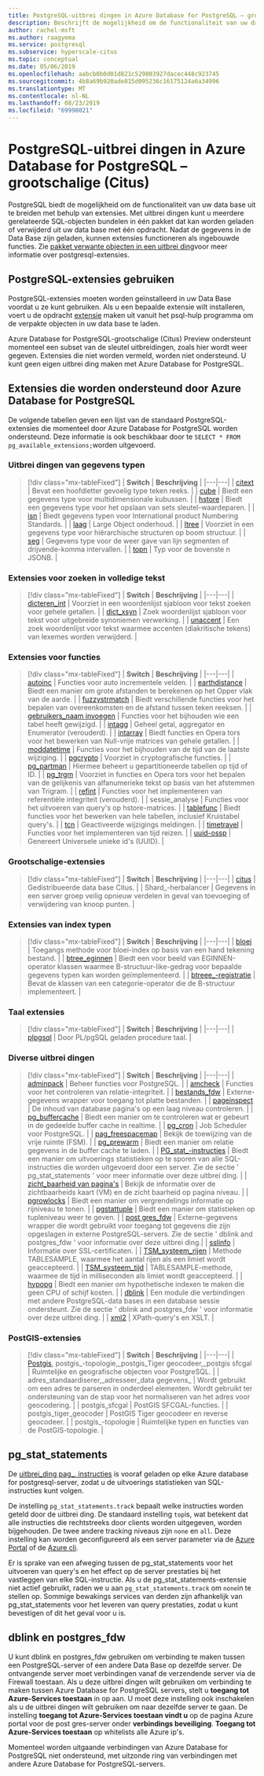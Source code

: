 ```yaml
---
title: PostgreSQL-uitbrei dingen in Azure Database for PostgreSQL – grootschalige (Citus)
description: Beschrijft de mogelijkheid om de functionaliteit van uw data base uit te breiden met behulp van uitbrei dingen in Azure Database for PostgreSQL.
author: rachel-msft
ms.author: raagyema
ms.service: postgresql
ms.subservice: hyperscale-citus
ms.topic: conceptual
ms.date: 05/06/2019
ms.openlocfilehash: aabcb0b0d01d821c529803927dacec448c923745
ms.sourcegitcommit: 4b8a69b920ade815d095236c16175124a6a34996
ms.translationtype: MT
ms.contentlocale: nl-NL
ms.lasthandoff: 08/23/2019
ms.locfileid: "69998021"
---
```

# <a name="postgresql-extensions-in-azure-database-for-postgresql--hyperscale-citus"></a>PostgreSQL-uitbrei dingen in Azure Database for PostgreSQL – grootschalige (Citus)

PostgreSQL biedt de mogelijkheid om de functionaliteit van uw data base uit te breiden met behulp van extensies. Met uitbrei dingen kunt u meerdere gerelateerde SQL-objecten bundelen in één pakket dat kan worden geladen of verwijderd uit uw data base met één opdracht. Nadat de gegevens in de Data Base zijn geladen, kunnen extensies functioneren als ingebouwde functies. Zie [pakket verwante objecten in een uitbrei ding](https://www.postgresql.org/docs/9.6/static/extend-extensions.html)voor meer informatie over postgresql-extensies.

## <a name="use-postgresql-extensions"></a>PostgreSQL-extensies gebruiken

PostgreSQL-extensies moeten worden geïnstalleerd in uw Data Base voordat u ze kunt gebruiken. Als u een bepaalde extensie wilt installeren, voert u de opdracht [extensie](https://www.postgresql.org/docs/9.6/static/sql-createextension.html) maken uit vanuit het psql-hulp programma om de verpakte objecten in uw data base te laden.

Azure Database for PostgreSQL-grootschalige (Citus) Preview ondersteunt momenteel een subset van de sleutel uitbreidingen, zoals hier wordt weer gegeven. Extensies die niet worden vermeld, worden niet ondersteund. U kunt geen eigen uitbrei ding maken met Azure Database for PostgreSQL.

## <a name="extensions-supported-by-azure-database-for-postgresql"></a>Extensies die worden ondersteund door Azure Database for PostgreSQL

De volgende tabellen geven een lijst van de standaard PostgreSQL-extensies die momenteel door Azure Database for PostgreSQL worden ondersteund. Deze informatie is ook beschikbaar door te `SELECT * FROM pg_available_extensions;`worden uitgevoerd.

### <a name="data-types-extensions"></a>Uitbrei dingen van gegevens typen

> [!div class="mx-tableFixed"]
> | **Switch** | **Beschrijving** |
> |---|---|
> | [citext](https://www.postgresql.org/docs/9.6/static/citext.html) | Bevat een hoofdletter gevoelig type teken reeks. |
> | [cube](https://www.postgresql.org/docs/9.6/static/cube.html) | Biedt een gegevens type voor multidimensionale kubussen. |
> | [hstore](https://www.postgresql.org/docs/9.6/static/hstore.html) | Biedt een gegevens type voor het opslaan van sets sleutel-waardeparen. |
> | [isn](https://www.postgresql.org/docs/9.6/static/isn.html) | Biedt gegevens typen voor International product Numbering Standards. |
> | [laag](https://www.postgresql.org/docs/current/lo.html) | Large Object onderhoud. |
> | [ltree](https://www.postgresql.org/docs/9.6/static/ltree.html) | Voorziet in een gegevens type voor hiërarchische structuren op boom structuur. |
> | [seg](https://www.postgresql.org/docs/current/seg.html) | Gegevens type voor de weer gave van lijn segmenten of drijvende-komma intervallen. |
> | [topn](https://github.com/citusdata/postgresql-topn/) | Typ voor de bovenste n JSONB. |

### <a name="full-text-search-extensions"></a>Extensies voor zoeken in volledige tekst

> [!div class="mx-tableFixed"]
> | **Switch** | **Beschrijving** |
> |---|---|
> | [dicteren\_int](https://www.postgresql.org/docs/9.6/static/dict-int.html) | Voorziet in een woordenlijst sjabloon voor tekst zoeken voor gehele getallen. |
> | [dict\_xsyn](https://www.postgresql.org/docs/current/dict-xsyn.html) | Zoek woordenlijst sjabloon voor tekst voor uitgebreide synoniemen verwerking. |
> | [unaccent](https://www.postgresql.org/docs/9.6/static/unaccent.html) | Een zoek woordenlijst voor tekst waarmee accenten (diakritische tekens) van lexemes worden verwijderd. |

### <a name="functions-extensions"></a>Extensies voor functies

> [!div class="mx-tableFixed"]
> | **Switch** | **Beschrijving** |
> |---|---|
> | [autoinc](https://www.postgresql.org/docs/current/contrib-spi.html#id-1.11.7.45.7) | Functies voor auto incrementele velden. |
> | [earthdistance](https://www.postgresql.org/docs/9.6/static/earthdistance.html) | Biedt een manier om grote afstanden te berekenen op het Opper vlak van de aarde. |
> | [fuzzystrmatch](https://www.postgresql.org/docs/9.6/static/fuzzystrmatch.html) | Biedt verschillende functies voor het bepalen van overeenkomsten en de afstand tussen teken reeksen. |
> | [gebruikers\_naam invoegen](https://www.postgresql.org/docs/current/contrib-spi.html#id-1.11.7.45.8) | Functies voor het bijhouden wie een tabel heeft gewijzigd. |
> | [intagg](https://www.postgresql.org/docs/current/intagg.html) | Geheel getal, aggregator en Enumerator (verouderd). |
> | [intarray](https://www.postgresql.org/docs/9.6/static/intarray.html) | Biedt functies en Opera tors voor het bewerken van Null-vrije matrices van gehele getallen. |
> | [moddatetime](https://www.postgresql.org/docs/current/contrib-spi.html#id-1.11.7.45.9) | Functies voor het bijhouden van de tijd van de laatste wijziging. |
> | [pgcrypto](https://www.postgresql.org/docs/9.6/static/pgcrypto.html) | Voorziet in cryptografische functies. |
> | [pg\_partman](https://pgxn.org/dist/pg_partman/doc/pg_partman.html) | Hiermee beheert u gepartitioneerde tabellen op tijd of ID. |
> | [pg\_trgm](https://www.postgresql.org/docs/9.6/static/pgtrgm.html) | Voorziet in functies en Opera tors voor het bepalen van de gelijkenis van alfanumerieke tekst op basis van het afstemmen van Trigram. |
> | [refint](https://www.postgresql.org/docs/current/contrib-spi.html#id-1.11.7.45.5) | Functies voor het implementeren van referentiële integriteit (verouderd). |
> | sessie\_analyse | Functies voor het uitvoeren van query's op hstore-matrices. |
> | [tablefunc](https://www.postgresql.org/docs/9.6/static/tablefunc.html) | Biedt functies voor het bewerken van hele tabellen, inclusief Kruistabel query's. |
> | [tcn](https://www.postgresql.org/docs/current/tcn.html) | Geactiveerde wijzigings meldingen. |
> | [timetravel](https://www.postgresql.org/docs/current/contrib-spi.html#id-1.11.7.45.6) | Functies voor het implementeren van tijd reizen. |
> | [uuid-ossp](https://www.postgresql.org/docs/9.6/static/uuid-ossp.html) | Genereert Universele unieke id's (UUID). |

### <a name="hyperscale-extensions"></a>Grootschalige-extensies

> [!div class="mx-tableFixed"]
> | **Switch** | **Beschrijving** |
> |---|---|
> | [citus](https://github.com/citusdata/citus) | Gedistribueerde data base Citus. |
> | Shard\_-herbalancer | Gegevens in een server groep veilig opnieuw verdelen in geval van toevoeging of verwijdering van knoop punten. |

### <a name="index-types-extensions"></a>Extensies van index typen

> [!div class="mx-tableFixed"]
> | **Switch** | **Beschrijving** |
> |---|---|
> | [bloei](https://www.postgresql.org/docs/current/bloom.html) | Toegangs methode voor bloei-index op basis van een hand tekening bestand. |
> | [btree\_eginnen](https://www.postgresql.org/docs/9.6/static/btree-gin.html) | Biedt een voor beeld van EGINNEN-operator klassen waarmee B-structuur-like-gedrag voor bepaalde gegevens typen kan worden geïmplementeerd. |
> | [btreee\_-registratie](https://www.postgresql.org/docs/9.6/static/btree-gist.html) | Bevat de klassen van een categorie-operator die de B-structuur implementeert. |

### <a name="language-extensions"></a>Taal extensies

> [!div class="mx-tableFixed"]
> | **Switch** | **Beschrijving** |
> |---|---|
> | [plpgsql](https://www.postgresql.org/docs/9.6/static/plpgsql.html) | Door PL/pgSQL geladen procedure taal. |

### <a name="miscellaneous-extensions"></a>Diverse uitbrei dingen

> [!div class="mx-tableFixed"]
> | **Switch** | **Beschrijving** |
> |---|---|
> | [adminpack](https://www.postgresql.org/docs/current/adminpack.html) | Beheer functies voor PostgreSQL. |
> | [amcheck](https://www.postgresql.org/docs/current/amcheck.html) | Functies voor het controleren van relatie-integriteit. |
> | [bestands\_fdw](https://www.postgresql.org/docs/current/file-fdw.html) | Externe-gegevens wrapper voor toegang tot platte bestanden. |
> | [pageinspect](https://www.postgresql.org/docs/current/pageinspect.html) | De inhoud van database pagina's op een laag niveau controleren. |
> | [pg\_buffercache](https://www.postgresql.org/docs/9.6/static/pgbuffercache.html) | Biedt een manier om te controleren wat er gebeurt in de gedeelde buffer cache in realtime. |
> | [pg\_cron](https://github.com/citusdata/pg_cron) | Job Scheduler voor PostgreSQL. |
> | [pag\_freespacemap](https://www.postgresql.org/docs/current/pgfreespacemap.html) | Bekijk de toewijzing van de vrije ruimte (FSM). |
> | [pg\_prewarm](https://www.postgresql.org/docs/9.6/static/pgprewarm.html) | Biedt een manier om relatie gegevens in de buffer cache te laden. |
> | [PG\_stat\_-instructies](https://www.postgresql.org/docs/9.6/static/pgstatstatements.html) | Biedt een manier om uitvoerings statistieken op te sporen van alle SQL-instructies die worden uitgevoerd door een server. Zie de sectie ' pg_stat_statements ' voor meer informatie over deze uitbrei ding. |
> | [zicht\_baarheid van pagina's](https://www.postgresql.org/docs/current/pgvisibility.html) | Bekijk de informatie over de zichtbaarheids kaart (VM) en de zicht baarheid op pagina niveau. |
> | [pgrowlocks](https://www.postgresql.org/docs/9.6/static/pgrowlocks.html) | Biedt een manier om vergrendelings informatie op rijniveau te tonen. |
> | [pgstattuple](https://www.postgresql.org/docs/9.6/static/pgstattuple.html) | Biedt een manier om statistieken op tupleniveau weer te geven. |
> | [post gres\_fdw](https://www.postgresql.org/docs/9.6/static/postgres-fdw.html) | Externe-gegevens wrapper die wordt gebruikt voor toegang tot gegevens die zijn opgeslagen in externe PostgreSQL-servers. Zie de sectie ' dblink and postgres_fdw ' voor informatie over deze uitbrei ding.|
> | [sslinfo](https://www.postgresql.org/docs/current/sslinfo.html) | Informatie over SSL-certificaten. |
> | [TSM\_systeem\_rijen](https://www.postgresql.org/docs/current/tsm-system-rows.html) | Methode TABLESAMPLE, waarmee het aantal rijen als een limiet wordt geaccepteerd. |
> | [TSM\_systeem\_tijd](https://www.postgresql.org/docs/current/tsm-system-time.html) | TABLESAMPLE-methode, waarmee de tijd in milliseconden als limiet wordt geaccepteerd. |
> | [hypopg](https://hypopg.readthedocs.io/en/latest/) | Biedt een manier om hypothetische indexen te maken die geen CPU of schijf kosten. |
> | [dblink](https://www.postgresql.org/docs/current/dblink.html) | Een module die verbindingen met andere PostgreSQL-data bases in een database sessie ondersteunt. Zie de sectie ' dblink and postgres_fdw ' voor informatie over deze uitbrei ding. |
> | [xml2](https://www.postgresql.org/docs/current/xml2.html) | XPath-query's en XSLT. |


### <a name="postgis-extensions"></a>PostGIS-extensies

> [!div class="mx-tableFixed"]
> | **Switch** | **Beschrijving** |
> |---|---|
> | [Postgis](https://www.postgis.net/), postgis\_-topologie,\_postgis\_Tiger geocodeer,\_postgis sfcgal | Ruimtelijke en geografische objecten voor PostgreSQL. |
> | adres\_standaardiserer,\_adresseer\_data gegevens\_ | Wordt gebruikt om een adres te parseren in onderdeel elementen. Wordt gebruikt ter ondersteuning van de stap voor het normaliseren van het adres voor geocodering. |
> | postgis\_sfcgal | PostGIS SFCGAL-functies. |
> | postgis\_tiger\_geocoder | PostGIS Tiger geocodeer en reverse geocodeer. |
> | postgis\_-topologie | Ruimtelijke typen en functies van de PostGIS-topologie. |


## <a name="pg_stat_statements"></a>pg_stat_statements
De [uitbrei\_ding pag\_. instructies](https://www.postgresql.org/docs/current/pgstatstatements.html) is vooraf geladen op elke Azure database for postgresql-server, zodat u de uitvoerings statistieken van SQL-instructies kunt volgen.

De instelling `pg_stat_statements.track` bepaalt welke instructies worden geteld door de uitbrei ding. De standaard instelling `top`is, wat betekent dat alle instructies die rechtstreeks door clients worden uitgegeven, worden bijgehouden. De twee andere tracking niveaus zijn `none` en `all`. Deze instelling kan worden geconfigureerd als een server parameter via de [Azure Portal](https://docs.microsoft.com/azure/postgresql/howto-configure-server-parameters-using-portal) of de [Azure cli](https://docs.microsoft.com/azure/postgresql/howto-configure-server-parameters-using-cli).

Er is sprake van een afweging tussen de pg_stat_statements voor het uitvoeren van query's en het effect op de server prestaties bij het vastleggen van elke SQL-instructie. Als u de pg_stat_statements-extensie niet actief gebruikt, raden we u aan `pg_stat_statements.track` om `none`in te stellen op. Sommige bewakings services van derden zijn afhankelijk van pg_stat_statements voor het leveren van query prestaties, zodat u kunt bevestigen of dit het geval voor u is.

## <a name="dblink-and-postgres_fdw"></a>dblink en postgres_fdw
U kunt dblink en postgres_fdw gebruiken om verbinding te maken tussen een PostgreSQL-server of een andere Data Base op dezelfde server. De ontvangende server moet verbindingen vanaf de verzendende server via de Firewall toestaan. Als u deze uitbrei dingen wilt gebruiken om verbinding te maken tussen Azure Database for PostgreSQL servers, stelt u **toegang tot Azure-Services toestaan** in op aan. U moet deze instelling ook inschakelen als u de uitbrei dingen wilt gebruiken om naar dezelfde server te gaan. De instelling **toegang tot Azure-Services toestaan vindt u** op de pagina Azure portal voor de post gres-server onder **verbindings beveiliging**. **Toegang tot Azure-Services toestaan** op whitelists alle Azure ip's.

Momenteel worden uitgaande verbindingen van Azure Database for PostgreSQL niet ondersteund, met uitzonde ring van verbindingen met andere Azure Database for PostgreSQL-servers.
